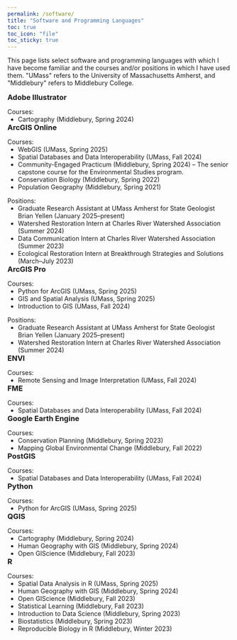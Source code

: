 ```yaml
---
permalink: /software/
title: "Software and Programming Languages"
toc: true
toc_icon: "file"
toc_sticky: true
---
```


<style>
p:has(+ ul) {
  margin-bottom: 0;
}
p + ul {
  margin-bottom: 0;
  margin-top: 0;
}
h3 {
    margin: 0;
}
</style>



This page lists select software and programming languages with which I have become familiar and the courses and/or positions in which I have used them. "UMass" refers to the University of Massachusetts Amherst, and "Middlebury" refers to Middlebury College.

### Adobe Illustrator   
Courses:
  * Cartography (Middlebury, Spring 2024)


### ArcGIS Online
Courses:
   * WebGIS (UMass, Spring 2025)
   * Spatial Databases and Data Interoperability (UMass, Fall 2024)
   * Community-Engaged Practicum (Middlebury, Spring 2024) – The senior capstone course for the Environmental Studies program.
   * Conservation Biology (Middlebury, Spring 2022)
   * Population Geography (Middlebury, Spring 2021)

Positions: 
   * Graduate Research Assistant at UMass Amherst for State Geologist Brian Yellen (January 2025–present)
   * Watershed Restoration Intern at Charles River Watershed Association (Summer 2024)
   * Data Communication Intern at Charles River Watershed Association (Summer 2023)
   * Ecological Restoration Intern at Breakthrough Strategies and Solutions (March–July 2023)

### ArcGIS Pro
Courses:   
   * Python for ArcGIS (UMass, Spring 2025)
   * GIS and Spatial Analysis (UMass, Spring 2025)  
   * Introduction to GIS (UMass, Fall 2024)  

Positions:
   * Graduate Research Assistant at UMass Amherst for State Geologist Brian Yellen (January 2025–present)
   * Watershed Restoration Intern at Charles River Watershed Association (Summer 2024)

### ENVI
Courses: 
   * Remote Sensing and Image Interpretation (UMass, Fall 2024)

### FME
Courses: 
   * Spatial Databases and Data Interoperability (UMass, Fall 2024)

### Google Earth Engine
Courses:
   * Conservation Planning (Middlebury, Spring 2023)
   * Mapping Global Environmental Change (Middlebury, Fall 2022)

### PostGIS
Courses:
   * Spatial Databases and Data Interoperability (UMass, Fall 2024)

### Python
Courses:
   * Python for ArcGIS (UMass, Spring 2025)

### QGIS
Courses:
   * Cartography (Middlebury, Spring 2024)
   * Human Geography with GIS (Middlebury, Spring 2024)
   * Open GIScience (Middlebury, Fall 2023)

### R
Courses:
   * Spatial Data Analysis in R (UMass, Spring 2025)
   * Human Geography with GIS (Middlebury, Spring 2024)
   * Open GIScience (Middlebury, Fall 2023)
   * Statistical Learning (Middlebury, Fall 2023)
   * Introduction to Data Science (Middlebury, Spring 2023)
   * Biostatistics (Middlebury, Spring 2023)
   * Reproducible Biology in R (Middlebury, Winter 2023)

